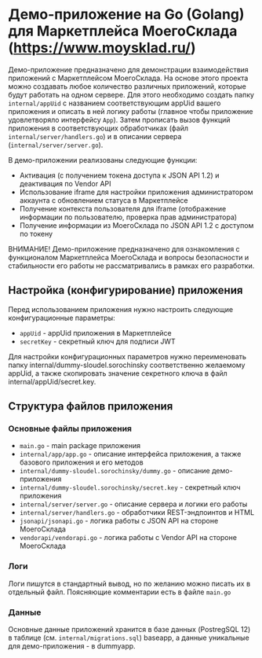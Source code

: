 # Демо-приложение на Go (Golang) для Маркетплейса МоегоСклада (https://www.moysklad.ru/)

Демо-приложение предназначено для демонстрации взаимодействия приложений с Маркетплейсом МоегоСклада. 
На основе этого проекта можно создавать любое количество различных приложений, которые будут работать на одном сервере. 
Для этого необходимо создать папку `internal/appUid` с названием соответствующим appUid вашего приложения и описать в ней логику работы (главное чтобы приложение удовлетворяло интерфейсу `App`).
Затем прописать вызов функций приложения в соответствующих обработчиках (файл `internal/server/handlers.go`) и в описании сервера (`internal/server/server.go`).

В демо-приложении реализованы следующие функции:
* Активация (с получением токена доступа к JSON API 1.2) и деактивация по Vendor API
* Использование iframe для настройки приложения администратором аккаунта с обновлением статуса в Маркетплейсе
* Получение контекста пользователя для iframe (отображение информации по пользователю, проверка прав администратора)
* Получение информации из МоегоСклада по JSON API 1.2 с доступом по токену

ВНИМАНИЕ! Демо-приложение предназначено для ознакомления с функционалом Маркетплейса МоегоСклада и вопросы 
безопасности и стабильности его работы не рассматривались в рамках его разработки. 

## Настройка (конфигурирование) приложения

Перед использованием приложения нужно настроить следующие конфигурационные параметры:

* `appUid`           - appUid приложения в Маркетплейсе
* `secretKey`        - секретный ключ для подписи JWT

Для настройки конфигурационных параметров нужно переименовать папку internal/dummy-sloudel.sorochinsky соответственно желаемому appUid,
а также скопировать значение секретного ключа в файл internal/appUid/secret.key.

## Структура файлов приложения

### Основные файлы приложения

* `main.go`                                        - main package приложения
* `internal/app/app.go`                            - описание интерфейса приложения, а также базового приложения и его методов
* `internal/dummy-sloudel.sorochinsky/dummy.go`    - описание демо-приложения
* `internal/dummy-sloudel.sorochinsky/secret.key`  - секретный ключ приложения
* `internal/server/server.go`                      - описание сервера и логики его работы
* `internal/server/handlers.go`                    - обработчики REST-эндпоинтов и HTML
* `jsonapi/jsonapi.go`                             - логика работы с JSON API на стороне МоегоСклада
* `vendorapi/vendorapi.go`                         - логика работы с Vendor API на стороне МоегоСклада

### Логи

Логи пишутся в стандартный вывод, но по желанию можно писать их в отдельный файл. Поясняющие комментарии есть в файле `main.go`

### Данные

Основные данные приложений хранится в базе данных (PostregSQL 12) в таблице (см. `internal/migrations.sql`) baseapp, а данные уникальные для демо-приложения - в dummyapp.
